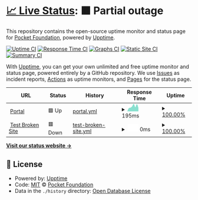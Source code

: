 # [📈 Live Status](https://pokt-foundation.github.io/pokt-upptime): <!--live status--> **🟧 Partial outage**

This repository contains the open-source uptime monitor and status page for [Pocket Foundation](https://pokt.network), powered by [Upptime](https://github.com/upptime/upptime).

[![Uptime CI](https://github.com/pokt-foundation/pokt-upptime/workflows/Uptime%20CI/badge.svg)](https://github.com/pokt-foundation/pokt-upptime/actions?query=workflow%3A%22Uptime+CI%22)
[![Response Time CI](https://github.com/pokt-foundation/pokt-upptime/workflows/Response%20Time%20CI/badge.svg)](https://github.com/pokt-foundation/pokt-upptime/actions?query=workflow%3A%22Response+Time+CI%22)
[![Graphs CI](https://github.com/pokt-foundation/pokt-upptime/workflows/Graphs%20CI/badge.svg)](https://github.com/pokt-foundation/pokt-upptime/actions?query=workflow%3A%22Graphs+CI%22)
[![Static Site CI](https://github.com/pokt-foundation/pokt-upptime/workflows/Static%20Site%20CI/badge.svg)](https://github.com/pokt-foundation/pokt-upptime/actions?query=workflow%3A%22Static+Site+CI%22)
[![Summary CI](https://github.com/pokt-foundation/pokt-upptime/workflows/Summary%20CI/badge.svg)](https://github.com/pokt-foundation/pokt-upptime/actions?query=workflow%3A%22Summary+CI%22)

With [Upptime](https://upptime.js.org), you can get your own unlimited and free uptime monitor and status page, powered entirely by a GitHub repository. We use [Issues](https://github.com/pokt-foundation/pokt-upptime/issues) as incident reports, [Actions](https://github.com/pokt-foundation/pokt-upptime/actions) as uptime monitors, and [Pages](https://pokt-foundation.github.io/pokt-upptime) for the status page.

<!--start: status pages-->
<!-- This summary is generated by Upptime (https://github.com/upptime/upptime) -->
<!-- Do not edit this manually, your changes will be overwritten -->
<!-- prettier-ignore -->
| URL | Status | History | Response Time | Uptime |
| --- | ------ | ------- | ------------- | ------ |
| <img alt="" src="https://icons.duckduckgo.com/ip3/www.portal.pokt.network.ico" height="13"> [Portal](https://www.portal.pokt.network/) | 🟩 Up | [portal.yml](https://github.com/pokt-foundation/pokt-upptime/commits/HEAD/history/portal.yml) | <details><summary><img alt="Response time graph" src="./graphs/portal/response-time-week.png" height="20"> 195ms</summary><br><a href="https://pokt-foundation.github.io/pokt-upptime/history/portal"><img alt="Response time 268" src="https://img.shields.io/endpoint?url=https%3A%2F%2Fraw.githubusercontent.com%2Fpokt-foundation%2Fpokt-upptime%2FHEAD%2Fapi%2Fportal%2Fresponse-time.json"></a><br><a href="https://pokt-foundation.github.io/pokt-upptime/history/portal"><img alt="24-hour response time 137" src="https://img.shields.io/endpoint?url=https%3A%2F%2Fraw.githubusercontent.com%2Fpokt-foundation%2Fpokt-upptime%2FHEAD%2Fapi%2Fportal%2Fresponse-time-day.json"></a><br><a href="https://pokt-foundation.github.io/pokt-upptime/history/portal"><img alt="7-day response time 195" src="https://img.shields.io/endpoint?url=https%3A%2F%2Fraw.githubusercontent.com%2Fpokt-foundation%2Fpokt-upptime%2FHEAD%2Fapi%2Fportal%2Fresponse-time-week.json"></a><br><a href="https://pokt-foundation.github.io/pokt-upptime/history/portal"><img alt="30-day response time 252" src="https://img.shields.io/endpoint?url=https%3A%2F%2Fraw.githubusercontent.com%2Fpokt-foundation%2Fpokt-upptime%2FHEAD%2Fapi%2Fportal%2Fresponse-time-month.json"></a><br><a href="https://pokt-foundation.github.io/pokt-upptime/history/portal"><img alt="1-year response time 268" src="https://img.shields.io/endpoint?url=https%3A%2F%2Fraw.githubusercontent.com%2Fpokt-foundation%2Fpokt-upptime%2FHEAD%2Fapi%2Fportal%2Fresponse-time-year.json"></a></details> | <details><summary><a href="https://pokt-foundation.github.io/pokt-upptime/history/portal">100.00%</a></summary><a href="https://pokt-foundation.github.io/pokt-upptime/history/portal"><img alt="All-time uptime 100.00%" src="https://img.shields.io/endpoint?url=https%3A%2F%2Fraw.githubusercontent.com%2Fpokt-foundation%2Fpokt-upptime%2FHEAD%2Fapi%2Fportal%2Fuptime.json"></a><br><a href="https://pokt-foundation.github.io/pokt-upptime/history/portal"><img alt="24-hour uptime 100.00%" src="https://img.shields.io/endpoint?url=https%3A%2F%2Fraw.githubusercontent.com%2Fpokt-foundation%2Fpokt-upptime%2FHEAD%2Fapi%2Fportal%2Fuptime-day.json"></a><br><a href="https://pokt-foundation.github.io/pokt-upptime/history/portal"><img alt="7-day uptime 100.00%" src="https://img.shields.io/endpoint?url=https%3A%2F%2Fraw.githubusercontent.com%2Fpokt-foundation%2Fpokt-upptime%2FHEAD%2Fapi%2Fportal%2Fuptime-week.json"></a><br><a href="https://pokt-foundation.github.io/pokt-upptime/history/portal"><img alt="30-day uptime 100.00%" src="https://img.shields.io/endpoint?url=https%3A%2F%2Fraw.githubusercontent.com%2Fpokt-foundation%2Fpokt-upptime%2FHEAD%2Fapi%2Fportal%2Fuptime-month.json"></a><br><a href="https://pokt-foundation.github.io/pokt-upptime/history/portal"><img alt="1-year uptime 100.00%" src="https://img.shields.io/endpoint?url=https%3A%2F%2Fraw.githubusercontent.com%2Fpokt-foundation%2Fpokt-upptime%2FHEAD%2Fapi%2Fportal%2Fuptime-year.json"></a></details>
| <img alt="" src="https://icons.duckduckgo.com/ip3/thissitedoesnotexist.koj.co.ico" height="13"> [Test Broken Site](https://thissitedoesnotexist.koj.co) | 🟥 Down | [test-broken-site.yml](https://github.com/pokt-foundation/pokt-upptime/commits/HEAD/history/test-broken-site.yml) | <details><summary><img alt="Response time graph" src="./graphs/test-broken-site/response-time-week.png" height="20"> 0ms</summary><br><a href="https://pokt-foundation.github.io/pokt-upptime/history/test-broken-site"><img alt="Response time 0" src="https://img.shields.io/endpoint?url=https%3A%2F%2Fraw.githubusercontent.com%2Fpokt-foundation%2Fpokt-upptime%2FHEAD%2Fapi%2Ftest-broken-site%2Fresponse-time.json"></a><br><a href="https://pokt-foundation.github.io/pokt-upptime/history/test-broken-site"><img alt="24-hour response time 0" src="https://img.shields.io/endpoint?url=https%3A%2F%2Fraw.githubusercontent.com%2Fpokt-foundation%2Fpokt-upptime%2FHEAD%2Fapi%2Ftest-broken-site%2Fresponse-time-day.json"></a><br><a href="https://pokt-foundation.github.io/pokt-upptime/history/test-broken-site"><img alt="7-day response time 0" src="https://img.shields.io/endpoint?url=https%3A%2F%2Fraw.githubusercontent.com%2Fpokt-foundation%2Fpokt-upptime%2FHEAD%2Fapi%2Ftest-broken-site%2Fresponse-time-week.json"></a><br><a href="https://pokt-foundation.github.io/pokt-upptime/history/test-broken-site"><img alt="30-day response time 0" src="https://img.shields.io/endpoint?url=https%3A%2F%2Fraw.githubusercontent.com%2Fpokt-foundation%2Fpokt-upptime%2FHEAD%2Fapi%2Ftest-broken-site%2Fresponse-time-month.json"></a><br><a href="https://pokt-foundation.github.io/pokt-upptime/history/test-broken-site"><img alt="1-year response time 0" src="https://img.shields.io/endpoint?url=https%3A%2F%2Fraw.githubusercontent.com%2Fpokt-foundation%2Fpokt-upptime%2FHEAD%2Fapi%2Ftest-broken-site%2Fresponse-time-year.json"></a></details> | <details><summary><a href="https://pokt-foundation.github.io/pokt-upptime/history/test-broken-site">100.00%</a></summary><a href="https://pokt-foundation.github.io/pokt-upptime/history/test-broken-site"><img alt="All-time uptime 100.00%" src="https://img.shields.io/endpoint?url=https%3A%2F%2Fraw.githubusercontent.com%2Fpokt-foundation%2Fpokt-upptime%2FHEAD%2Fapi%2Ftest-broken-site%2Fuptime.json"></a><br><a href="https://pokt-foundation.github.io/pokt-upptime/history/test-broken-site"><img alt="24-hour uptime 100.00%" src="https://img.shields.io/endpoint?url=https%3A%2F%2Fraw.githubusercontent.com%2Fpokt-foundation%2Fpokt-upptime%2FHEAD%2Fapi%2Ftest-broken-site%2Fuptime-day.json"></a><br><a href="https://pokt-foundation.github.io/pokt-upptime/history/test-broken-site"><img alt="7-day uptime 100.00%" src="https://img.shields.io/endpoint?url=https%3A%2F%2Fraw.githubusercontent.com%2Fpokt-foundation%2Fpokt-upptime%2FHEAD%2Fapi%2Ftest-broken-site%2Fuptime-week.json"></a><br><a href="https://pokt-foundation.github.io/pokt-upptime/history/test-broken-site"><img alt="30-day uptime 100.00%" src="https://img.shields.io/endpoint?url=https%3A%2F%2Fraw.githubusercontent.com%2Fpokt-foundation%2Fpokt-upptime%2FHEAD%2Fapi%2Ftest-broken-site%2Fuptime-month.json"></a><br><a href="https://pokt-foundation.github.io/pokt-upptime/history/test-broken-site"><img alt="1-year uptime 100.00%" src="https://img.shields.io/endpoint?url=https%3A%2F%2Fraw.githubusercontent.com%2Fpokt-foundation%2Fpokt-upptime%2FHEAD%2Fapi%2Ftest-broken-site%2Fuptime-year.json"></a></details>

<!--end: status pages-->

[**Visit our status website →**](https://pokt-foundation.github.io/pokt-upptime)

## 📄 License

- Powered by: [Upptime](https://github.com/upptime/upptime)
- Code: [MIT](./LICENSE) © [Pocket Foundation](https://pokt.network)
- Data in the `./history` directory: [Open Database License](https://opendatacommons.org/licenses/odbl/1-0/)
